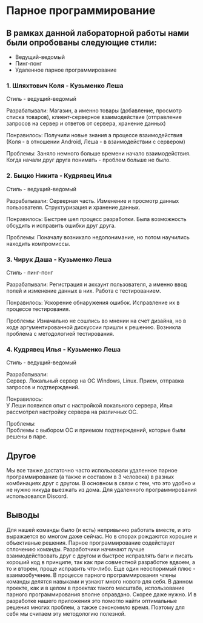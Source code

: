 # Парное программирование
## В рамках данной лабораторной работы нами были опробованы следующие стили:

 * Ведущий-ведомый
 * Пинг-понг
 * Удаленное парное программирование



### 1. Шляхтович Коля - Кузьменко Леша
Стиль - ведущий-ведомый

Разрабатывали:
Магазин, а именно товары (добавление, просмотр списка товаров), клиент-серверное
взаимодействие (отправление запросов на сервер и ответов от сервера, хранение данных)

Понравилось:
Получили новые знания а процессе взаимодействия (Коля - в отношении Android, Леша -
 в взаимодействии с сервером)

Проблемы:
Заняло немного больше времени начало взаимодействия. Когда начали друг друга понимать - проблем больше не было.

### 2. Быцко Никита - Кудрявец Илья
Стиль - ведущий-ведомый

Разрабатывали:
Серверная часть. Изменение и просмотр данных пользователя. Структуризация и хранение данных.

Понравилось:
Быстрее шел процесс разработки. Была возможность обсудить и исправить ошибки друг друга.

Проблемы:
Поначалу возникало недопонимание, но потом научились находить компромиссы.

### 3. Чирук Даша - Кузьменко Леша
Стиль - пинг-понг

Разрабатывали:
Регистрация и аккаунт пользователя, а именно ввод полей и изменение данных в них. Работа с тестированием.

Понравилось:
Ускорение обнаружения ошибок. Исправление их в процессе тестирования.

Проблемы:
Изначально не сошлись во мнении на счет дизайна, но в ходе аргументированной дискуссии пришли к решению.
Возникла проблема с методологией тестирования.

### 4. Кудрявец Илья - Кузьменко Леша
Стиль - ведущий-ведомый

Разрабатывали:  
Сервер. Локальный сервер на ОС Windows, Linux. Прием, отправка запросов и подтверждений.

Понравилось:  
У Леши появился опыт с настройкой локального сервера, Илья рассмотрел настройку сервера на различных ОС.

Проблемы:  
Проблемы с выбором ОС и приемом подтверждений, которые были решены в паре.

## Другое
Мы все также достаточно часто использовали удаленное парное программирование (а также и составом в 3 человека) в разных комбинациях друг с
другом. В основном в связи с тем, что это удобно и не нужно никуда выезжать из дома.
 Для удаленного программирования использовался Discord.

 ## Выводы
 Для нашей команды было (и есть) непривычно работать вместе, и это выражается во многом
 даже сейчас. Но в спорах рождаются хорошие и объективные решения. Парное программирование
содействует сплочению команды. Разработчики начинают лучше взаимодействовать друг с другом и
быстрее исправлять баги и писать хороший код в принципе, так как при совместной разработке
вдвоем, а то и вторем, проще исправить что-либо. Еще один неоспоримый плюс - взаимообучение.
В процессе парного программирования члены команды делятся навыками и узнают много нового для себя.
В данном проекте, как и в целом в проектах такого масштаба, использование парного программирования
вполне оправдано. Скорее даже нужно. И в разработке нашего приложения это помогло найти оптимальные решения
многих проблем, а также сэкономило время. Поэтому для себя мы считаем эту методологию полезной.
